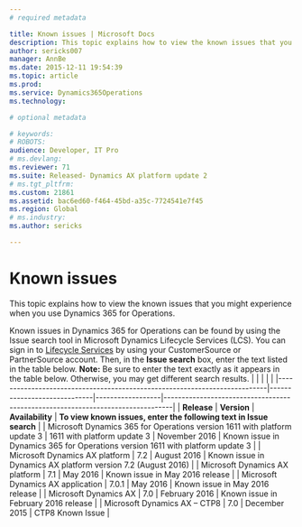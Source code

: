 ```yaml
---
# required metadata

title: Known issues | Microsoft Docs
description: This topic explains how to view the known issues that you might experience when you use Dynamics 365 for Operations.
author: sericks007
manager: AnnBe
ms.date: 2015-12-11 19:54:39
ms.topic: article
ms.prod: 
ms.service: Dynamics365Operations
ms.technology: 

# optional metadata

# keywords: 
# ROBOTS: 
audience: Developer, IT Pro
# ms.devlang: 
ms.reviewer: 71
ms.suite: Released- Dynamics AX platform update 2
# ms.tgt_pltfrm: 
ms.custom: 21861
ms.assetid: bac6ed60-f464-45bd-a35c-7724541e7f45
ms.region: Global
# ms.industry: 
ms.author: sericks

---
```


# Known issues

This topic explains how to view the known issues that you might experience when you use Dynamics 365 for Operations.

Known issues in Dynamics 365 for Operations can be found by using the Issue search tool in Microsoft Dynamics Lifecycle Services (LCS). You can sign in to [Lifecycle Services](https://lcs.dynamics.com/) by using your CustomerSource or PartnerSource account. Then, in the **Issue search** box, enter the text listed in the table below. **Note:** Be sure to enter the text exactly as it appears in the table below. Otherwise, you may get different search results.
|                                                                           |                             |                  |                                                                                |
|---------------------------------------------------------------------------|-----------------------------|------------------|--------------------------------------------------------------------------------|
| **Release**                                                               | **Version**                 | **Availability** | **To view known issues, enter the following text in Issue search**             |
| Microsoft Dynamics 365 for Operations version 1611 with platform update 3 | 1611 with platform update 3 | November 2016    | Known issue in Dynamics 365 for Operations version 1611 with platform update 3 |
| Microsoft Dynamics AX platform                                            | 7.2                         | August 2016      | Known issue in Dynamics AX platform version 7.2 (August 2016)                  |
| Microsoft Dynamics AX platform                                            | 7.1                         | May 2016         | Known issue in May 2016 release                                                |
| Microsoft Dynamics AX application                                         | 7.0.1                       | May 2016         | Known issue in May 2016 release                                                |
| Microsoft Dynamics AX                                                     | 7.0                         | February 2016    | Known issue in February 2016 release                                           |
| Microsoft Dynamics AX – CTP8                                              | 7.0                         | December 2015    | CTP8 Known Issue                                                               |



